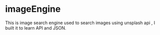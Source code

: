 # imageEngine
This is image search engine used to search images using unsplash api , I built it to learn API and JSON.
